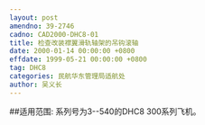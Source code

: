 ```yaml
---
layout: post
amendno: 39-2746
cadno: CAD2000-DHC8-01
title: 检查改装襟翼滑轨轴架的吊钩滚轴
date: 2000-01-14 00:00:00 +0800
effdate: 1999-05-21 00:00:00 +0800
tag: DHC8
categories: 民航华东管理局适航处
author: 吴义长
---
```


##适用范围:
系列号为3--540的DHC8 300系列飞机。

